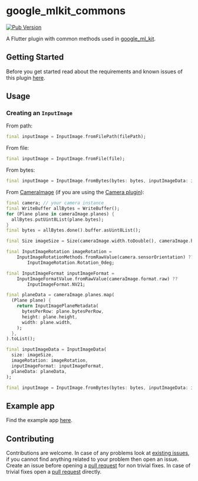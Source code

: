 # google\_mlkit\_commons

[![Pub Version](https://img.shields.io/pub/v/google_mlkit_commons)](https://pub.dev/packages/google_mlkit_commons)

A Flutter plugin with common methods used in [google\_ml\_kit](https://github.com/bharat-biradar/Google-Ml-Kit-plugin).

## Getting Started

Before you get started read about the requirements and known issues of this plugin [here](https://github.com/bharat-biradar/Google-Ml-Kit-plugin#requirements).

## Usage

### Creating an `InputImage`

From path:

```dart
final inputImage = InputImage.fromFilePath(filePath);
```

From file:

```dart
final inputImage = InputImage.fromFile(file);
```

From bytes:

```dart
final inputImage = InputImage.fromBytes(bytes: bytes, inputImageData: inputImageData);
```

From [CameraImage](https://pub.dev/documentation/camera/latest/camera/CameraImage-class.html) (if you are using the [Camera plugin](https://pub.dev/packages/camera)):

```dart
final camera; // your camera instance
final WriteBuffer allBytes = WriteBuffer();
for (Plane plane in cameraImage.planes) {
  allBytes.putUint8List(plane.bytes);
}
final bytes = allBytes.done().buffer.asUint8List();

final Size imageSize = Size(cameraImage.width.toDouble(), cameraImage.height.toDouble());

final InputImageRotation imageRotation =
    InputImageRotationMethods.fromRawValue(camera.sensorOrientation) ??
        InputImageRotation.Rotation_0deg;

final InputImageFormat inputImageFormat =
    InputImageFormatValue.fromRawValue(cameraImage.format.raw) ??
        InputImageFormat.NV21;

final planeData = cameraImage.planes.map(
  (Plane plane) {
    return InputImagePlaneMetadata(
      bytesPerRow: plane.bytesPerRow,
      height: plane.height,
      width: plane.width,
    );
  },
).toList();

final inputImageData = InputImageData(
  size: imageSize,
  imageRotation: imageRotation,
  inputImageFormat: inputImageFormat,
  planeData: planeData,
);

final inputImage = InputImage.fromBytes(bytes: bytes, inputImageData: inputImageData);
```

## Example app

Find the example app [here](https://github.com/bharat-biradar/Google-Ml-Kit-plugin/tree/master/packages/google_ml_kit/example).

## Contributing

Contributions are welcome.
In case of any problems look at [existing issues](https://github.com/bharat-biradar/Google-Ml-Kit-plugin/issues), if you cannot find anything related to your problem then open an issue.
Create an issue before opening a [pull request](https://github.com/bharat-biradar/Google-Ml-Kit-plugin/pulls) for non trivial fixes.
In case of trivial fixes open a [pull request](https://github.com/bharat-biradar/Google-Ml-Kit-plugin/pulls) directly.
